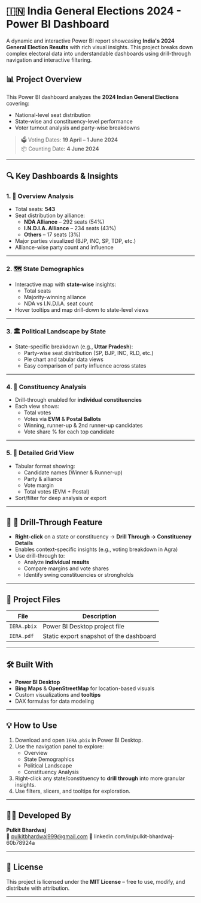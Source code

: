 # 🇮🇳 India General Elections 2024 - Power BI Dashboard

A dynamic and interactive Power BI report showcasing **India's 2024 General Election Results** with rich visual insights. This project breaks down complex electoral data into understandable dashboards using drill-through navigation and interactive filtering.

## 📊 Project Overview

This Power BI dashboard analyzes the **2024 Indian General Elections** covering:
- National-level seat distribution
- State-wise and constituency-level performance
- Voter turnout analysis and party-wise breakdowns

> 🗳️ Voting Dates: **19 April – 1 June 2024**  
> 📦 Counting Date: **4 June 2024**

---

## 🔍 Key Dashboards & Insights

### 1. 🧭 Overview Analysis
- Total seats: **543**
- Seat distribution by alliance:
  - **NDA Alliance** – 292 seats (54%)
  - **I.N.D.I.A. Alliance** – 234 seats (43%)
  - **Others** – 17 seats (3%)
- Major parties visualized (BJP, INC, SP, TDP, etc.)
- Alliance-wise party count and influence

---

### 2. 🗺️ State Demographics
- Interactive map with **state-wise** insights:
  - Total seats
  - Majority-winning alliance
  - NDA vs I.N.D.I.A. seat count
- Hover tooltips and map drill-down to state-level views

---

### 3. 🏛️ Political Landscape by State
- State-specific breakdown (e.g., **Uttar Pradesh**):
  - Party-wise seat distribution (SP, BJP, INC, RLD, etc.)
  - Pie chart and tabular data views
  - Easy comparison of party influence across states

---

### 4. 🧾 Constituency Analysis
- Drill-through enabled for **individual constituencies**
- Each view shows:
  - Total votes
  - Votes via **EVM** & **Postal Ballots**
  - Winning, runner-up & 2nd runner-up candidates
  - Vote share % for each top candidate

---

### 5. 🧮 Detailed Grid View
- Tabular format showing:
  - Candidate names (Winner & Runner-up)
  - Party & alliance
  - Vote margin
  - Total votes (EVM + Postal)
- Sort/filter for deep analysis or export

---

## 🔁 🔎 Drill-Through Feature

- **Right-click** on a state or constituency → **Drill Through → Constituency Details**
- Enables context-specific insights (e.g., voting breakdown in Agra)
- Use drill-through to:
  - Analyze **individual results**
  - Compare margins and vote shares
  - Identify swing constituencies or strongholds

---

## 📁 Project Files

| File | Description |
|------|-------------|
| `IERA.pbix` | Power BI Desktop project file |
| `IERA.pdf` | Static export snapshot of the dashboard |

---

## 🛠️ Built With

- **Power BI Desktop**
- **Bing Maps** & **OpenStreetMap** for location-based visuals
- Custom visualizations and **tooltips**
- DAX formulas for data modeling

---

## 💡 How to Use

1. Download and open `IERA.pbix` in Power BI Desktop.
2. Use the navigation panel to explore:
   - Overview
   - State Demographics
   - Political Landscape
   - Constituency Analysis
3. Right-click any state/constituency to **drill through** into more granular insights.
4. Use filters, slicers, and tooltips for exploration.

---

## 👨‍💻 Developed By

**Pulkit Bhardwaj**  
📧 pulkitbhardwaj999@gmail.com
🔗 linkedin.com/in/pulkit-bhardwaj-60b78924a

---

## 📄 License

This project is licensed under the **MIT License** – free to use, modify, and distribute with attribution.

---


